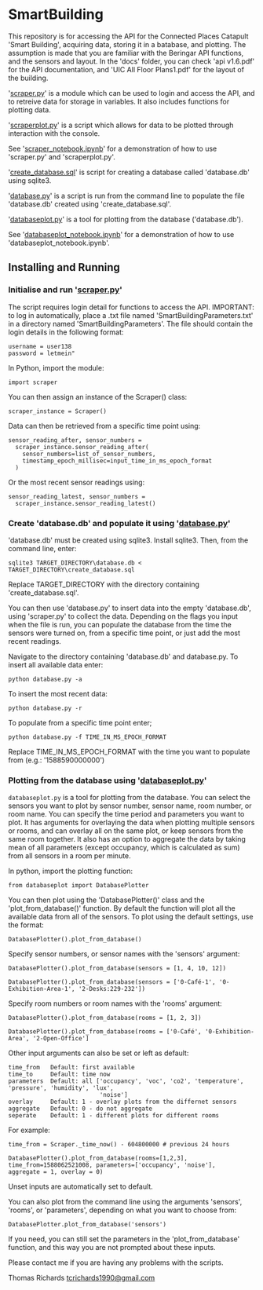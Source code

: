 # SmartBuilding

This repository is for accessing the API for the Connected Places Catapult 'Smart Building', acquiring data, storing it in a batabase, and plotting. The assumption is made that you are familiar with the Beringar API functions, and the sensors and layout. In the 'docs' folder, you can check 'api v1.6.pdf' for the API documentation, and 'UIC All Floor Plans1.pdf' for the layout of the building.

'[scraper.py](./scraper.py)' is a module which can be used to login and access the API, and to retreive data for storage in variables. It also includes functions for plotting data.

'[scraperplot.py](./scraperplot.py)' is a script which allows for data to be plotted through interaction with the console.

See '[scraper_notebook.ipynb](./scraper_notebook.ipynb)' for a demonstration of how to use 'scraper.py' and 'scraperplot.py'.

'[create_database.sql](./create_database.sql)' is script for creating a database called 'database.db' using sqlite3.

'[database.py](./database.py)' is a script is run from the command line to populate the file 'database.db' created using 'create_database.sql'.

'[databaseplot.py](./databaseplot.py)' is a tool for plotting from the database ('database.db').

See '[databaseplot_notebook.ipynb](./databaseplot_notebook.ipynb)' for a demonstration of how to use 'databaseplot_notebook.ipynb'.


## Installing and Running

### Initialise and run '[scraper.py](./scraper.py)'

The script requires login detail for functions to access the API. IMPORTANT: to log in automatically, place a .txt file named 'SmartBuildingParameters.txt' in a directory named 'SmartBuildingParameters'. The file should contain the login details in the following format:

```
username = user138
password = letmein"
```

In Python, import the module:

    import scraper

You can then assign an instance of the Scraper() class:

    scraper_instance = Scraper()

Data can then be retrieved from a specific time point using:

    sensor_reading_after, sensor_numbers =      
      scraper_instance.sensor_reading_after(
        sensor_numbers=list_of_sensor_numbers,
        timestamp_epoch_millisec=input_time_in_ms_epoch_format
      )

Or the most recent sensor readings using:

    sensor_reading_latest, sensor_numbers =
      scraper_instance.sensor_reading_latest()

### Create 'database.db' and populate it using '[database.py](./database.py)'

'database.db' must be created using sqlite3. Install sqlite3. Then, from the command line, enter:

    sqlite3 TARGET_DIRECTORY\database.db < TARGET_DIRECTORY\create_database.sql

Replace TARGET_DIRECTORY with the directory containing 'create_database.sql'.

You can then use 'database.py' to insert data into the empty 'database.db', using 'scraper.py' to collect the data. Depending on the flags you input when the file is run, you can populate the database from the time the sensors were turned on, from a specific time point, or just add the most recent readings.

Navigate to the directory containing 'database.db' and database.py.
To insert all available data enter:

    python database.py -a

To insert the most recent data:

    python database.py -r

To populate from a specific time point enter;

    python database.py -f TIME_IN_MS_EPOCH_FORMAT

Replace TIME_IN_MS_EPOCH_FORMAT with the time you want to populate from (e.g.: '1588590000000')

### Plotting from the database using '[databaseplot.py](./databaseplot.py)'

`databaseplot.py` is a tool for plotting from the database. You can select the sensors you want to plot by sensor number, sensor name, room number, or room name. You can specify the time period and parameters you want to plot. It has arguments for overlaying the data when plotting multiple sensors or rooms, and can overlay all on the same plot, or keep sensors from the same room together. It also has an option to aggregate the data by taking mean of all parameters (except occupancy, which is calculated as sum) from all sensors in a room per minute.

In python, import the plotting function:

    from databaseplot import DatabasePlotter

You can then plot using the 'DatabasePlotter()' class and the 'plot_from_database()' function. By default the function will plot all the available data from all of the sensors. To plot using the default settings, use the format:

    DatabasePlotter().plot_from_database()

Specify sensor numbers, or sensor names with the 'sensors' argument:

    DatabasePlotter().plot_from_database(sensors = [1, 4, 10, 12])

    DatabasePlotter().plot_from_database(sensors = ['0-Café-1', '0-Exhibition-Area-1', '2-Desks:229-232'])

Specify room numbers or room names with the 'rooms' argument:

    DatabasePlotter().plot_from_database(rooms = [1, 2, 3])

    DatabasePlotter().plot_from_database(rooms = ['0-Café', '0-Exhibition-Area', '2-Open-Office']

Other input arguments can also be set or left as default:

    time_from   Default: first available
    time_to     Default: time now
    parameters  Default: all ['occupancy', 'voc', 'co2', 'temperature', 'pressure', 'humidity', 'lux',
                              'noise']
    overlay     Default: 1 - overlay plots from the differnet sensors
    aggregate   Default: 0 - do not aggregate
    seperate    Default: 1 - different plots for different rooms

For example:

    time_from = Scraper._time_now() - 604800000 # previous 24 hours

    DatabasePlotter().plot_from_database(rooms=[1,2,3], time_from=1588062521008, parameters=['occupancy', 'noise'],
    aggregate = 1, overlay = 0)

Unset inputs are automatically set to default.

You can also plot from the command line using the arguments 'sensors', 'rooms', or 'parameters', depending on what you want to choose from:

    DatabasePlotter.plot_from_database('sensors')

If you need, you can still set the parameters in the 'plot_from_database' function, and this way you are not prompted about these inputs.

Please contact me if you are having any problems with the scripts.

Thomas Richards
tcrichards1990@gmail.com

